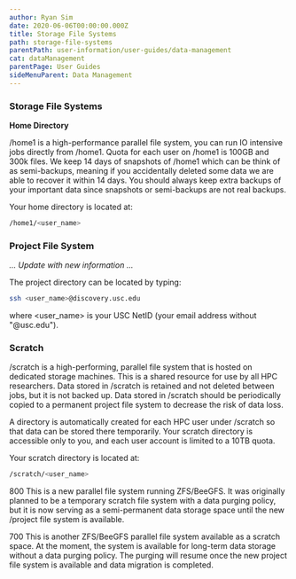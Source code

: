 ```yaml
---
author: Ryan Sim
date: 2020-06-06T00:00:00.000Z
title: Storage File Systems
path: storage-file-systems
parentPath: user-information/user-guides/data-management
cat: dataManagement
parentPage: User Guides
sideMenuParent: Data Management
---
```


### Storage File Systems

**Home Directory**

/home1 is a high-performance parallel file system, you can run IO intensive jobs directly from /home1. Quota for each user on /home1 is 100GB and 300k files. We keep 14 days of snapshots of /home1 which can be think of as semi-backups, meaning if you accidentally deleted some data we are able to recover it within 14 days. You should always keep extra backups of your important data since snapshots or semi-backups are not real backups.

Your home directory is located at:

```sh
/home1/<user_name>
```

### Project File System

*... Update with new information ...*

The project directory can be located by typing:

```sh
ssh <user_name>@discovery.usc.edu
```

where <user_name> is your USC NetID (your email address without "@usc.edu").

### Scratch

/scratch is a high-performing, parallel file system that is hosted on dedicated storage machines. This is a shared resource for use by all HPC researchers. Data stored in /scratch is retained and not deleted between jobs, but it is not backed up. Data stored in /scratch should be periodically copied to a permanent project file system to decrease the risk of data loss.

A directory is automatically created for each HPC user under /scratch so that data can be stored there temporarily. Your scratch directory is accessible only to you, and each user account is limited to a 10TB quota.

Your scratch directory is located at:

```sh
/scratch/<user_name>
```

800 This is a new parallel file system running ZFS/BeeGFS. It was originally planned to be a temporary scratch file system with a data purging policy, but it is now serving as a semi-permanent data storage space until the new /project file system is available.

700 This is another ZFS/BeeGFS parallel file system available as a scratch space. At the moment, the system is available for long-term data storage without a data purging policy. The purging will resume once the new project file system is available and data migration is completed.

